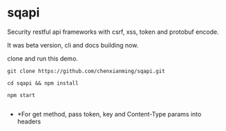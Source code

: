 # sqapi
Security restful api frameworks with csrf, xss, token and protobuf encode.

It was beta version, cli and docs building now.

clone and run this demo.

```
git clone https://github.com/chenxianming/sqapi.git

cd sqapi && npm install

npm start
    
```

- *For get method, pass token, key and Content-Type params into headers
